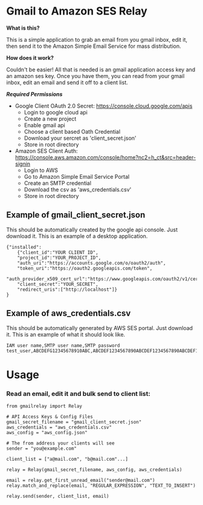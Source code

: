 # Gmail to Amazon SES Relay

**What is this?**

This is a simple application to grab an email from you gmail inbox, edit it, then send it to the Amazon Simple Email Service for mass distribution.

**How does it work?**

Couldn't be easier! All that is needed is an gmail application access key and an amazon ses key. Once you have them, you can read from your gmail inbox, edit an email and send it off to a client list.

***Required Permissions***

- Google Client OAuth 2.0 Secret: https://console.cloud.google.com/apis 
    - Login to google cloud api
    - Create a new project
    - Enable gmail api
    - Choose a client based Oath Credential 
    - Download your sercret as 'client_secret.json'
    - Store in root directory
- Amazon SES Client Auth: https://console.aws.amazon.com/console/home?nc2=h_ct&src=header-signin
    - Login to AWS
    - Go to Amazon Simple Email Service Portal
    - Create an SMTP credential 
    - Download the csv as 'aws_credentials.csv'
    - Store in root directory


## Example of gmail_client_secret.json

This should be automatically created by the google api console. Just download it.
This is an example of a desktop application.

```
{"installed":
    {"client_id":"YOUR CLIENT ID",
    "project_id":"YOUR_PROJECT_ID",
    "auth_uri":"https://accounts.google.com/o/oauth2/auth",
    "token_uri":"https://oauth2.googleapis.com/token",
    "auth_provider_x509_cert_url":"https://www.googleapis.com/oauth2/v1/certs",
    "client_secret":"YOUR_SECRET",
    "redirect_uris":["http://localhost"]}
}
```

## Example of aws_credentials.csv

This should be automatically generated by AWS SES portal. Just download it.
This is an example of what it should look like.

```
IAM user name,SMTP user name,SMTP password
test_user,ABCDEFG12345678910ABC,ABCDEF1234567890ABCDEF1234567890ABCDEF12345678

```



# Usage

### Read an email, edit it and bulk send to client list:
```
from gmailrelay import Relay

# API Access Keys & Config Files
gmail_secret_filename = "gmail_client_secret.json"
aws_credentials = "aws_credentials.csv"
aws_config = "aws_config.json"

# The from address your clients will see
sender = "you@example.com"

client_list = ["a@mail.com", "b@mail.com"...]

relay = Relay(gmail_secret_filename, aws_config, aws_credentials)

email = relay.get_first_unread_email("sender@mail.com")
relay.match_and_replace(email, "REGULAR_EXPRESSION", "TEXT_TO_INSERT")

relay.send(sender, client_list, email)
```